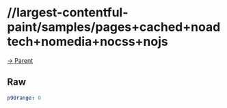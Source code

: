 
# //largest-contentful-paint/samples/pages+cached+noadtech+nomedia+nocss+nojs

[→ Parent](../..)


## Raw


```yaml
p90range: 0

```

